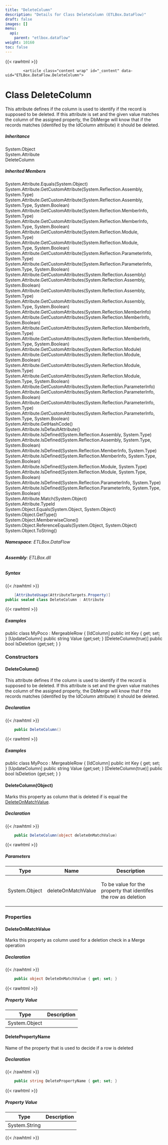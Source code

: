```yaml
---
title: "DeleteColumn"
description: "Details for Class DeleteColumn (ETLBox.DataFlow)"
draft: false
images: []
menu:
  api:
    parent: "etlbox.dataflow"
weight: 10160
toc: false
---
```


{{< rawhtml >}}

            <article class="content wrap" id="_content" data-uid="ETLBox.DataFlow.DeleteColumn">
  <h1 id="ETLBox_DataFlow_DeleteColumn" data-uid="ETLBox.DataFlow.DeleteColumn" class="text-break">Class DeleteColumn
</h1>
  <div class="markdown level0 summary"><p>This attribute defines if the column is used to identify if the record is supposed to be deleted.
If this attribute is set and the given value matches the column of the assigned property,
the DbMerge will know that if the records matches (identifed by the IdColumn attribute)
it should be deleted.</p>
</div>
  <div class="markdown level0 conceptual"></div>
  <div class="inheritance">
    <h5>Inheritance</h5>
    <div class="level0"><span class="xref">System.Object</span></div>
    <div class="level1"><span class="xref">System.Attribute</span></div>
    <div class="level2"><span class="xref">DeleteColumn</span></div>
  </div>
  <div class="inheritedMembers">
    <h5>Inherited Members</h5>
    <div>
      <span class="xref">System.Attribute.Equals(System.Object)</span>
    </div>
    <div>
      <span class="xref">System.Attribute.GetCustomAttribute(System.Reflection.Assembly, System.Type)</span>
    </div>
    <div>
      <span class="xref">System.Attribute.GetCustomAttribute(System.Reflection.Assembly, System.Type, System.Boolean)</span>
    </div>
    <div>
      <span class="xref">System.Attribute.GetCustomAttribute(System.Reflection.MemberInfo, System.Type)</span>
    </div>
    <div>
      <span class="xref">System.Attribute.GetCustomAttribute(System.Reflection.MemberInfo, System.Type, System.Boolean)</span>
    </div>
    <div>
      <span class="xref">System.Attribute.GetCustomAttribute(System.Reflection.Module, System.Type)</span>
    </div>
    <div>
      <span class="xref">System.Attribute.GetCustomAttribute(System.Reflection.Module, System.Type, System.Boolean)</span>
    </div>
    <div>
      <span class="xref">System.Attribute.GetCustomAttribute(System.Reflection.ParameterInfo, System.Type)</span>
    </div>
    <div>
      <span class="xref">System.Attribute.GetCustomAttribute(System.Reflection.ParameterInfo, System.Type, System.Boolean)</span>
    </div>
    <div>
      <span class="xref">System.Attribute.GetCustomAttributes(System.Reflection.Assembly)</span>
    </div>
    <div>
      <span class="xref">System.Attribute.GetCustomAttributes(System.Reflection.Assembly, System.Boolean)</span>
    </div>
    <div>
      <span class="xref">System.Attribute.GetCustomAttributes(System.Reflection.Assembly, System.Type)</span>
    </div>
    <div>
      <span class="xref">System.Attribute.GetCustomAttributes(System.Reflection.Assembly, System.Type, System.Boolean)</span>
    </div>
    <div>
      <span class="xref">System.Attribute.GetCustomAttributes(System.Reflection.MemberInfo)</span>
    </div>
    <div>
      <span class="xref">System.Attribute.GetCustomAttributes(System.Reflection.MemberInfo, System.Boolean)</span>
    </div>
    <div>
      <span class="xref">System.Attribute.GetCustomAttributes(System.Reflection.MemberInfo, System.Type)</span>
    </div>
    <div>
      <span class="xref">System.Attribute.GetCustomAttributes(System.Reflection.MemberInfo, System.Type, System.Boolean)</span>
    </div>
    <div>
      <span class="xref">System.Attribute.GetCustomAttributes(System.Reflection.Module)</span>
    </div>
    <div>
      <span class="xref">System.Attribute.GetCustomAttributes(System.Reflection.Module, System.Boolean)</span>
    </div>
    <div>
      <span class="xref">System.Attribute.GetCustomAttributes(System.Reflection.Module, System.Type)</span>
    </div>
    <div>
      <span class="xref">System.Attribute.GetCustomAttributes(System.Reflection.Module, System.Type, System.Boolean)</span>
    </div>
    <div>
      <span class="xref">System.Attribute.GetCustomAttributes(System.Reflection.ParameterInfo)</span>
    </div>
    <div>
      <span class="xref">System.Attribute.GetCustomAttributes(System.Reflection.ParameterInfo, System.Boolean)</span>
    </div>
    <div>
      <span class="xref">System.Attribute.GetCustomAttributes(System.Reflection.ParameterInfo, System.Type)</span>
    </div>
    <div>
      <span class="xref">System.Attribute.GetCustomAttributes(System.Reflection.ParameterInfo, System.Type, System.Boolean)</span>
    </div>
    <div>
      <span class="xref">System.Attribute.GetHashCode()</span>
    </div>
    <div>
      <span class="xref">System.Attribute.IsDefaultAttribute()</span>
    </div>
    <div>
      <span class="xref">System.Attribute.IsDefined(System.Reflection.Assembly, System.Type)</span>
    </div>
    <div>
      <span class="xref">System.Attribute.IsDefined(System.Reflection.Assembly, System.Type, System.Boolean)</span>
    </div>
    <div>
      <span class="xref">System.Attribute.IsDefined(System.Reflection.MemberInfo, System.Type)</span>
    </div>
    <div>
      <span class="xref">System.Attribute.IsDefined(System.Reflection.MemberInfo, System.Type, System.Boolean)</span>
    </div>
    <div>
      <span class="xref">System.Attribute.IsDefined(System.Reflection.Module, System.Type)</span>
    </div>
    <div>
      <span class="xref">System.Attribute.IsDefined(System.Reflection.Module, System.Type, System.Boolean)</span>
    </div>
    <div>
      <span class="xref">System.Attribute.IsDefined(System.Reflection.ParameterInfo, System.Type)</span>
    </div>
    <div>
      <span class="xref">System.Attribute.IsDefined(System.Reflection.ParameterInfo, System.Type, System.Boolean)</span>
    </div>
    <div>
      <span class="xref">System.Attribute.Match(System.Object)</span>
    </div>
    <div>
      <span class="xref">System.Attribute.TypeId</span>
    </div>
    <div>
      <span class="xref">System.Object.Equals(System.Object, System.Object)</span>
    </div>
    <div>
      <span class="xref">System.Object.GetType()</span>
    </div>
    <div>
      <span class="xref">System.Object.MemberwiseClone()</span>
    </div>
    <div>
      <span class="xref">System.Object.ReferenceEquals(System.Object, System.Object)</span>
    </div>
    <div>
      <span class="xref">System.Object.ToString()</span>
    </div>
  </div>
<h6><strong>Namespace</strong>: ETLBox.DataFlow</h6>
  <h6><strong>Assembly</strong>: ETLBox.dll</h6>
  <h5 id="ETLBox_DataFlow_DeleteColumn_syntax">Syntax</h5>
{{< /rawhtml >}}

```C#
    [AttributeUsage(AttributeTargets.Property)]
public sealed class DeleteColumn : Attribute
```

{{< rawhtml >}}
  <h5 id="ETLBox_DataFlow_DeleteColumn_examples"><strong>Examples</strong></h5>
  <p>public class MyPoco : MergeableRow
{
[IdColumn]
public int Key { get; set; }
[UpdateColumn]
public string Value {get;set; }
[DeleteColumn(true)]
public bool IsDeletion {get;set; }
}</p>
  <h3 id="constructors">Constructors
</h3>
  <a id="ETLBox_DataFlow_DeleteColumn__ctor_" data-uid="ETLBox.DataFlow.DeleteColumn.#ctor*"></a>
  <h4 id="ETLBox_DataFlow_DeleteColumn__ctor" data-uid="ETLBox.DataFlow.DeleteColumn.#ctor">DeleteColumn()</h4>
  <div class="markdown level1 summary"><p>This attribute defines if the column is used to identify if the record is supposed to be deleted.
If this attribute is set and the given value matches the column of the assigned property,
the DbMerge will know that if the records matches (identifed by the IdColumn attribute)
it should be deleted.</p>
</div>
  <div class="markdown level1 conceptual"></div>
  <h5 class="declaration">Declaration</h5>
{{< /rawhtml >}}

```C#
    public DeleteColumn()
```

{{< rawhtml >}}
  <h5 id="ETLBox_DataFlow_DeleteColumn__ctor_examples">Examples</h5>
  <p>public class MyPoco : MergeableRow
{
[IdColumn]
public int Key { get; set; }
[UpdateColumn]
public string Value {get;set; }
[DeleteColumn(true)]
public bool IsDeletion {get;set; }
}</p>
  <a id="ETLBox_DataFlow_DeleteColumn__ctor_" data-uid="ETLBox.DataFlow.DeleteColumn.#ctor*"></a>
  <h4 id="ETLBox_DataFlow_DeleteColumn__ctor_System_Object_" data-uid="ETLBox.DataFlow.DeleteColumn.#ctor(System.Object)">DeleteColumn(Object)</h4>
  <div class="markdown level1 summary"><p>Marks this property as column that is deleted if is equal the  <a class="xref" href="/api/etlbox.dataflow/deletecolumn#ETLBox_DataFlow_DeleteColumn_DeleteOnMatchValue">DeleteOnMatchValue</a>.</p>
</div>
  <div class="markdown level1 conceptual"></div>
  <h5 class="declaration">Declaration</h5>
{{< /rawhtml >}}

```C#
    public DeleteColumn(object deleteOnMatchValue)
```

{{< rawhtml >}}
  <h5 class="parameters">Parameters</h5>
  <table class="table table-bordered table-striped table-condensed">
    <thead>
      <tr>
        <th>Type</th>
        <th>Name</th>
        <th>Description</th>
      </tr>
    </thead>
    <tbody>
      <tr>
        <td><span class="xref">System.Object</span></td>
        <td><span class="parametername">deleteOnMatchValue</span></td>
        <td><p>To be value for the property that identifes the row as deletion</p>
</td>
      </tr>
    </tbody>
  </table>
  <h3 id="properties">Properties
</h3>
  <a id="ETLBox_DataFlow_DeleteColumn_DeleteOnMatchValue_" data-uid="ETLBox.DataFlow.DeleteColumn.DeleteOnMatchValue*"></a>
  <h4 id="ETLBox_DataFlow_DeleteColumn_DeleteOnMatchValue" data-uid="ETLBox.DataFlow.DeleteColumn.DeleteOnMatchValue">DeleteOnMatchValue</h4>
  <div class="markdown level1 summary"><p>Marks this property as column used for a deletion check in a Merge operation</p>
</div>
  <div class="markdown level1 conceptual"></div>
  <h5 class="declaration">Declaration</h5>
{{< /rawhtml >}}

```C#
    public object DeleteOnMatchValue { get; set; }
```

{{< rawhtml >}}
  <h5 class="propertyValue">Property Value</h5>
  <table class="table table-bordered table-striped table-condensed">
    <thead>
      <tr>
        <th>Type</th>
        <th>Description</th>
      </tr>
    </thead>
    <tbody>
      <tr>
        <td><span class="xref">System.Object</span></td>
        <td></td>
      </tr>
    </tbody>
  </table>
  <a id="ETLBox_DataFlow_DeleteColumn_DeletePropertyName_" data-uid="ETLBox.DataFlow.DeleteColumn.DeletePropertyName*"></a>
  <h4 id="ETLBox_DataFlow_DeleteColumn_DeletePropertyName" data-uid="ETLBox.DataFlow.DeleteColumn.DeletePropertyName">DeletePropertyName</h4>
  <div class="markdown level1 summary"><p>Name of the property that is used to decide if a row is deleted</p>
</div>
  <div class="markdown level1 conceptual"></div>
  <h5 class="declaration">Declaration</h5>
{{< /rawhtml >}}

```C#
    public string DeletePropertyName { get; set; }
```

{{< rawhtml >}}
  <h5 class="propertyValue">Property Value</h5>
  <table class="table table-bordered table-striped table-condensed">
    <thead>
      <tr>
        <th>Type</th>
        <th>Description</th>
      </tr>
    </thead>
    <tbody>
      <tr>
        <td><span class="xref">System.String</span></td>
        <td></td>
      </tr>
    </tbody>
  </table>

{{< /rawhtml >}}
